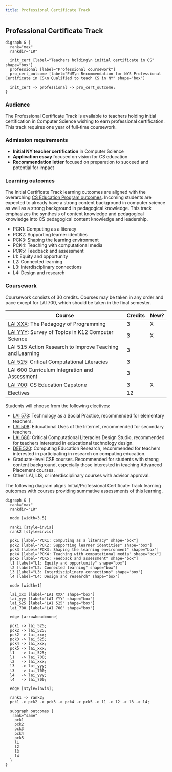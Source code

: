 ```yaml
---
title: Professional Certificate Track
---
```


## Professional Certificate Track

```{.graphviz caption="The Professional Certificate Track"}
digraph G {
  rank="max"
  rankdir="LR"

  init_cert [label="Teachers holding\n initial certificate in CS" shape="box"]
  professional [label="Professional coursework"]
  pro_cert_outcome [label="EdM\n Recommendation for NYS Professional Certificate in CS\n Qualified to teach CS in NY" shape="box"]

  init_cert -> professional -> pro_cert_outcome;
}
```

### Audience

The Professional Certificate Track is available to teachers holding initial certification in Computer Science wishing to earn professional certification. This track requires one year of full-time coursework.

### Admission requirements

- **Initial NY teacher certification** in Computer Science
- **Application essay** focused on vision for CS education
- **Recommendation letter** focused on preparation to succeed and potential for impact

### Learning outcomes

The Initial Certificate Track learning outcomes are aligned with the overarching 
[CS Education Program outcomes](#program-outcomes). Incoming students are expected to 
already have a strong content background in computer science as well as a strong background
in pedagogical knowledge. This track emphasizes the synthesis of content knowledge and pedagogical 
knowledge into CS pedagogical content knowledge and leadership. 

 - PCK1: Computing as a literacy               
 - PCK2: Supporting learner identities         
 - PCK3: Shaping the learning environment      
 - PCK4: Teaching with computational media     
 - PCK5: Feedback and assessment               
 - L1: Equity and opportunity                
 - L2: Connected learning                    
 - L3: Interdisciplinary connections         
 - L4: Design and research                   

### Coursework

Coursework consists of 30 credits. Courses may be taken in any order and pace except for LAI 700, 
which should be taken in the final semester.

| Course                                                                   | Credits   | New?   |
| ------------------------------------------------------------------------ | --------- | ------ |
| [LAI XXX](#lai-XXX): The Pedagogy of Programming                         | 3         | X      |
| [LAI YYY](#lai-YYY): Survey of Topics in K12 Computer Science            | 3         | X      |
| LAI 515 Action Research to Improve Teaching and Learning                 | 3         |        |
| [LAI 525](#lai-525): Critical Computational Literacies                   | 3         |        |
| LAI 600 Curriculum Integration and Assessment                            | 3         |        |
| [LAI 700](#lai-700): CS Education Capstone                               | 3         | X      |
| Electives                                                                | 12        |        |

Students will choose from the following electives:

- [LAI 573](#lai-573): Technology as a Social Practice, recommended for elementary teachers.
- [LAI 508](#lai-508): Educational Uses of the Internet, recommended for secondary teachers.
- [LAI 686](#lai-686): Critical Computational Literacies Design Studio, recommended for 
  teachers interested in educational technology design.
- [DEE 520](#dee-520): Computing Education Research, recommended for teachers interested in 
  participating in research on computing education.
- Graduate-level CSE courses. Recommended for students with strong content background, especially 
  those interested in teaching Advanced Placement courses.
- Other LAI, LIS, or interdisciplinary courses with advisor approval.

The following diagram aligns Initial/Professional Certificate Track learning outcomes with courses 
providing summative assessments of this learning.

```{.graphviz caption="Alignment of program and course outcomes"}
digraph G {
  rank="max"
  rankdir="LR"

  node [width=3.5]

  rank1 [style=invis]
  rank2 [style=invis]

  pck1 [label="PCK1: Computing as a literacy" shape="box"]
  pck2 [label="PCK2: Supporting learner identities" shape="box"]
  pck3 [label="PCK3: Shaping the learning environment" shape="box"]
  pck4 [label="PCK4: Teaching with computational media" shape="box"]
  pck5 [label="PCK5: Feedback and assessment" shape="box"]
  l1 [label="L1: Equity and opportunity" shape="box"]
  l2 [label="L2: Connected learning" shape="box"]
  l3 [label="L3: Interdisciplinary connections" shape="box"]
  l4 [label="L4: Design and research" shape="box"]

  node [width=1]

  lai_xxx [label="LAI XXX" shape="box"]
  lai_yyy [label="LAI YYY" shape="box"]
  lai_525 [label="LAI 525" shape="box"]
  lai_700 [label="LAI 700" shape="box"]

  edge [arrowhead=none]

  pck1 -> lai_525;
  pck2 -> lai_525;
  pck2 -> lai_xxx;
  pck3 -> lai_525;
  pck4 -> lai_xxx;
  pck5 -> lai_xxx;
  l1   -> lai_525;
  l1   -> lai_700;
  l2   -> lai_xxx;
  l3   -> lai_yyy;
  l3   -> lai_700;
  l4   -> lai_yyy;
  l4   -> lai_700;

  edge [style=invis];

  rank1 -> rank2;
  pck1 -> pck2 -> pck3 -> pck4 -> pck5 -> l1 -> l2 -> l3 -> l4;

  subgraph outcomes {
   rank="same"
    pck1
    pck2
    pck3
    pck4
    pck5
    l1
    l2
    l3
    l4
  }
}
```
